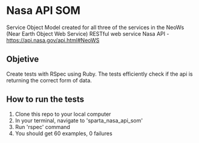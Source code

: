# Nasa API SOM

Service Object Model created for all three of the services in the NeoWs (Near Earth Object Web Service) RESTful web service
Nasa API - https://api.nasa.gov/api.html#NeoWS

## Objetive

Create tests with RSpec using Ruby. The tests efficiently check if the api is returning the correct form of data.

## How to run the tests

1. Clone this repo to your local computer
2. In your terminal, navigate to 'sparta_nasa_api_som'
3. Run 'rspec' command
4. You should get 60 examples, 0 failures
